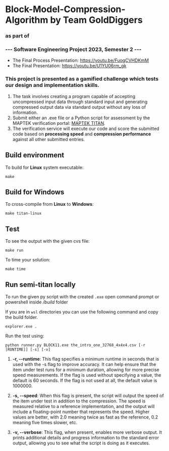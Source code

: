 # Block-Model-Compression-Algorithm by Team GoldDiggers
### as part of 
### --- Software Engineering Project 2023, Semester 2 ---
- The Final Process Presentation: https://youtu.be/FuogCVHDKmM
- The Final Presentation: https://youtu.be/U1YU06rm_gk

### This project is presented as a gamified challenge which tests our design and implementation skills.
1. The task involves creating a program capable of accepting uncompressed input data through standard input and generating compressed output data via standard output without any loss of information.
2. Submit either an .exe file or a Python script for assessment by the MAPTEK verification portal: [MAPTEK TITAN](https://titan.maptek.net/).
3. The verification service will execute our code and score the submitted code based on **processing speed** and **compression performance** against all other submitted entries.

  
## Build environment

To build for **Linux** system executable:

```
make
```
## Build for Windows

To cross-compile from **Linux** to **Windows**:

```
make titan-linux
```

## Test

To see the output with the given cvs file:

```
make run
```

To time your solution:

```
make time
```



## Run semi-titan locally

To run the given py script with the created `.exe` open command prompt or powershell inside */build* folder

If you are in `wsl` directories you can use the following command and copy the build folder.

```
explorer.exe .
```

Run the test using:

```
python runner.py BLOCK11.exe the_intro_one_32768_4x4x4.csv [-r [RUNTIME]] [-s] [-v]
```


1. **-r, --runtime**: This flag specifies a minimum runtime in seconds that is used with the -s flag to improve accuracy. It can help ensure that the item under test runs for a minimum duration, allowing for more precise speed measurements. If the flag is used without specifying a value, the default is 60 seconds. If the flag is not used at all, the default value is 1000000.

2. **-s, --speed**: When this flag is present, the script will output the speed of the item under test in addition to the compression. The speed is measured relative to a reference implementation, and the output will include a floating-point number that represents the speed. Higher values are better, with 2.0 meaning twice as fast as the reference, 0.2 meaning five times slower, etc.

3. **-v, --verbose**: This flag, when present, enables more verbose output. It prints additional details and progress information to the standard error output, allowing you to see what the script is doing as it executes.
